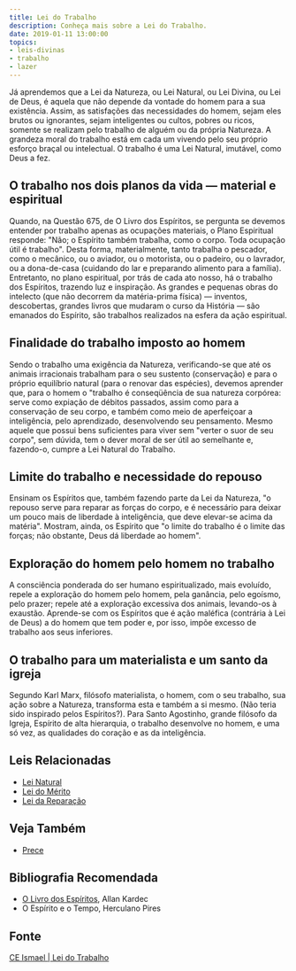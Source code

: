 ```yaml
---
title: Lei do Trabalho
description: Conheça mais sobre a Lei do Trabalho.
date: 2019-01-11 13:00:00
topics: 
- leis-divinas
- trabalho
- lazer
---
```


Já aprendemos que a Lei da Natureza, ou Lei Natural, ou Lei Divina, ou Lei de
Deus, é aquela que não depende da vontade do homem para a sua existência. Assim,
as satisfações das necessidades do homem, sejam eles brutos ou ignorantes, sejam
inteligentes ou cultos, pobres ou ricos, somente se realizam pelo trabalho de
alguém ou da própria Natureza. A grandeza moral do trabalho está em cada um
vivendo pelo seu próprio esforço braçal ou intelectual. O trabalho é uma Lei
Natural, imutável, como Deus a fez.

## O trabalho nos dois planos da vida — material e espiritual
Quando, na Questão 675, de O Livro dos Espíritos, se pergunta se devemos
entender por trabalho apenas as ocupações materiais, o Plano Espiritual
responde: "Não; o Espírito também trabalha, como o corpo. Toda ocupação útil é
trabalho". Desta forma, materialmente, tanto trabalha o pescador, como o
mecânico, ou o aviador, ou o motorista, ou o padeiro, ou o lavrador, ou a
dona-de-casa (cuidando do lar e preparando alimento para a família). Entretanto,
no plano espiritual, por trás de cada ato nosso, há o trabalho dos Espíritos,
trazendo luz e inspiração. As grandes e pequenas obras do intelecto (que não
decorrem da matéria-prima física) — inventos, descobertas, grandes livros que
mudaram o curso da História — são emanados do Espírito, são trabalhos realizados
na esfera da ação espiritual.

## Finalidade do trabalho imposto ao homem
Sendo o trabalho uma exigência da Natureza, verificando-se que até os animais
irracionais trabalham para o seu sustento (conservação) e para o próprio
equilíbrio natural (para o renovar das espécies), devemos aprender que, para o
homem o "trabalho é conseqüência de sua natureza corpórea: serve como expiação
de débitos passados, assim como para a conservação de seu corpo, e também como
meio de aperfeiçoar a inteligência, pelo aprendizado, desenvolvendo seu
pensamento. Mesmo aquele que possui bens suficientes para viver sem "verter o
suor de seu corpo", sem dúvida, tem o dever moral de ser útil ao semelhante e,
fazendo-o, cumpre a Lei Natural do Trabalho.

## Limite do trabalho e necessidade do repouso
Ensinam os Espíritos que, também fazendo parte da Lei da Natureza, "o repouso
serve para reparar as forças do corpo, e é necessário para deixar um pouco mais
de liberdade à inteligência, que deve elevar-se acima da matéria". Mostram,
ainda, os Espírito que "o limite do trabalho é o limite das forças; não
obstante, Deus dá liberdade ao homem".

## Exploração do homem pelo homem no trabalho
A consciência ponderada do ser humano espiritualizado, mais evoluído, repele a
exploração do homem pelo homem, pela ganância, pelo egoísmo, pelo prazer; repele
até a exploração excessiva dos animais, levando-os à exaustão. Aprende-se com os
Espíritos que é ação maléfica (contrária à Lei de Deus) a do homem que tem poder
e, por isso, impõe excesso de trabalho aos seus inferiores.

## O trabalho para um materialista e um santo da igreja
Segundo Karl Marx, filósofo materialista, o homem, com o seu trabalho, sua ação
sobre a Natureza, transforma esta e também a si mesmo. (Não teria sido inspirado
pelos Espíritos?). Para Santo Agostinho, grande filósofo da Igreja, Espírito de
alta hierarquia, o trabalho desenvolve no homem, e uma só vez, as qualidades do
coração e as da inteligência. 


## Leis Relacionadas
* [Lei Natural](../natural)  
* [Lei do Mérito](../merito)  
* [Lei da Reparação](../reparacao)  

## Veja Também
* [Prece](/sobre/prece)

## Bibliografia Recomendada
* [O Livro dos Espíritos](/livros/livro-dos-espiritos), Allan Kardec  
* O Espírito e o Tempo, Herculano Pires

## Fonte
[CE Ismael | Lei do Trabalho](https://www.ceismael.com.br/download/apostila/apost1.htm#LEI%20DO%20TRABALHO)


